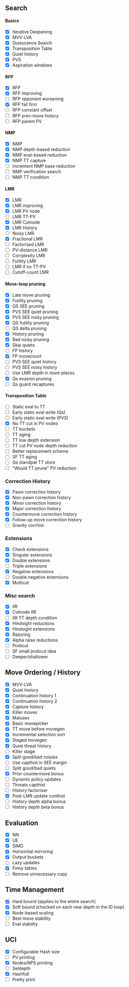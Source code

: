 ## Search

#### Basics
- [x] Iterative Deepening
- [x] MVV-LVA
- [x] Quiescence Search
- [x] Transposition Table 
- [x] Quiet history
- [x] PVS
- [x] Aspiration windows

#### RFP
- [x] RFP
- [x] RFP improving
- [ ] RFP opponent worsening
- [x] RFP fail firm
- [ ] RFP constant offset
- [ ] RFP prev-move history
- [ ] RFP parent PV

#### NMP
- [x] NMP
- [x] NMP depth-based reduction
- [x] NMP eval-based reduction
- [x] NMP TT capture
- [ ] Increment NMP base reduction
- [ ] NMP verification search
- [ ] NMP TT condition

#### LMR
- [x] LMR
- [x] LMR improving
- [x] LMR PV node
- [ ] LMR TT-PV
- [x] LMR Cutnode
- [x] LMR History
- [ ] Noisy LMR
- [x] Fractional LMR
- [ ] Factorised LMR
- [ ] PV-distance LMR
- [ ] Corrplexity LMR
- [ ] Futility LMR
- [ ] LMR if no TT-PV
- [ ] Cutoff-count LMR

#### Move-loop pruning
- [x] Late move pruning
- [x] Futility pruning
- [X] QS SEE pruning
- [x] PVS SEE quiet pruning 
- [x] PVS SEE noisy pruning
- [x] QS futility pruning
- [ ] QS delta pruning
- [x] History pruning
- [x] Bad noisy pruning
- [x] Skip quiets
- [ ] FP history
- [x] FP movecount
- [ ] PVS SEE quiet history
- [ ] PVS SEE noisy history
- [ ] Use LMR depth in more places
- [x] Qs evasion pruning
- [ ] Qs guard recaptures

#### Transposition Table
- [ ] Static eval to TT
- [ ] Early static eval write (Qs)
- [ ] Early static eval write (PVS)
- [x] No TT cut in PV nodes
- [ ] TT buckets
- [ ] TT aging
- [ ] TT low depth extension
- [ ] TT cut PV node depth reduction
- [ ] Better replacement scheme
- [ ] SF TT aging
- [ ] Qs standpat TT store
- [ ] "Would TT prune" PV reduction

### Correction History
- [x] Pawn correction history
- [x] Non-pawn correction history
- [x] Minor correction history
- [x] Major correction history
- [x] Countermove correction history
- [x] Follow-up move correction history
- [ ] Gravity corrhist

### Extensions
- [x] Check extensions
- [x] Singular extensions
- [x] Double extensions
- [ ] Triple extensions
- [x] Negative extensions
- [ ] Double negative extensions
- [x] Multicut

### Misc search
- [x] IIR
- [x] Cutnode IIR
- [ ] IIR TT depth condition
- [x] Hindsight reductions
- [x] Hindsight extensions
- [x] Razoring
- [x] Alpha raise reductions
- [ ] Probcut
- [ ] SF small probcut idea
- [ ] Deeper/shallower

## Move Ordering / History
- [x] MVV-LVA
- [x] Quiet history
- [x] Continuation history 1
- [x] Continuation history 2
- [x] Capture history 
- [X] Killer moves
- [x] Maluses
- [x] Basic movepicker
- [x] TT move before movegen
- [x] Incremental selection sort
- [x] Staged movegen
- [x] Quiet threat history
- [ ] Killer stage
- [x] Split good/bad noisies
- [ ] Use capthist in SEE margin
- [ ] Split good/bad quiets
- [x] Prior countermove bonus
- [ ] Dynamic policy updates
- [ ] Threats capthist
- [ ] History factoriser
- [x] Post-LMR update conthist
- [ ] History depth alpha bonus
- [ ] History depth beta bonus

## Evaluation
- [x] NN
- [x] UE
- [x] SIMD
- [x] Horizontal mirroring
- [x] Output buckets
- [ ] Lazy updates
- [x] Finny tables
- [ ] Remove unnecessary copy

## Time Management
- [x] Hard bound (applies to the entire search)
- [x] Soft bound (checked on each new depth in the ID loop)
- [x] Node-based scaling
- [ ] Best move stability
- [ ] Eval stability

## UCI
- [x] Configurable Hash size
- [ ] PV printing
- [x] Nodes/NPS printing
- [ ] Seldepth
- [x] Hashfull
- [ ] Pretty print

